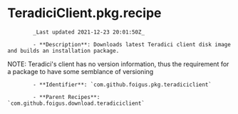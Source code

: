 # TeradiciClient.pkg.recipe

            _Last updated 2021-12-23 20:01:50Z_

            - **Description**: Downloads latest Teradici client disk image and builds an installation package.

NOTE: Teradici's client has no version information, thus the requirement for a package to have some semblance of versioning

            - **Identifier**: `com.github.foigus.pkg.teradiciclient`

            - **Parent Recipes**: `com.github.foigus.download.teradiciclient`
